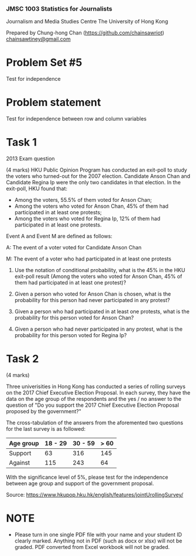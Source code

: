 ### JMSC 1003 Statistics for Journalists
Journalism and Media Studies Centre
The University of Hong Kong

Prepared by Chung-hong Chan (https://github.com/chainsawriot)  chainsawtiney@gmail.com

# Problem Set #5

Test for independence

# Problem statement

Test for independence between row and column variables

# Task 1

2013 Exam question

(4 marks) HKU Public Opinion Program has conducted an exit-poll to study the voters who turned-out for the 2007 election. Candidate Anson Chan and Candidate Regina Ip were the only two candidates in that election.
In the exit-poll, HKU found that:

- Among the voters, 55.5% of them voted for Anson Chan;
- Among the voters who voted for Anson Chan, 45% of them had participated in at least one protests;
- Among the voters who voted for Regina Ip, 12% of them had participated in at least one protests.

Event A and Event M are defined as follows:

A: The event of a voter voted for Candidate Anson Chan

M: The event of a voter who had participated in at least one protests

1. Use the notation of conditional probability, what is the 45% in the HKU exit-poll result
(Among the voters who voted for Anson Chan, 45% of them had participated in at least one protest)?

2. Given a person who voted for Anson Chan is chosen, what is the probability for this person had never participated in any protest?
3. Given a person who had participated in at least one protests, what is the probability for this person voted for Anson Chan?
4. Given a person who had never participated in any protest, what is the probability for this person voted for Regina Ip? 


# Task 2

(4 marks)

Three univerisities in Hong Kong has conducted a series of rolling surveys on the 2017 Chief Executive Election Proposal. In each survey, they have the data on the age group of the respondents and the yes / no answer to the question of "Do you support the 2017 Chief Executive Election Proposal proposed by the government?"

The cross-tabulation of the answers from the aforemented two questions for the last survey is as followed:

| Age group | 18 - 29 | 30 - 59 | > 60 |
| --------- | ------- | ------- | ---- |
| Support   | 63      | 316     | 145  |
| Against   | 115     | 243     | 64   |

With the significance level of 5%, please test for the independence between age group and support of the government proposal.

Source: https://www.hkupop.hku.hk/english/features/jointUrollingSurvey/

# NOTE

* Please turn in one single PDF file with your name and your student ID clearly marked. Anything not in PDF (such as docx or xlsx) will not be graded. PDF converted from Excel workbook will not be graded.
